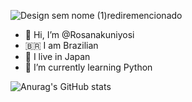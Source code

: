 ![Design sem nome (1)rediremencionado](https://github.com/Rosanakuniyosi/Rosanakuniyosi/assets/139029954/2cb54e2e-ef13-47cc-953e-15a41f276334)
- 👋 Hi, I’m @Rosanakuniyosi
- 🇧🇷  I am Brazilian
- 🗾 I live in Japan
- 🐍 I’m currently learning Python
  
![Anurag's GitHub stats](https://github-readme-stats.vercel.app/api?username=Rosanakuniyosi&show_icons=true&theme=radical)
